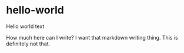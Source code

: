 # hello-world
Hello world text

How much here can I write? I want that markdown writing thing. This is definitely not that.
